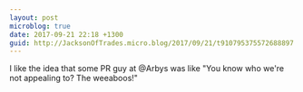 ```yaml
---
layout: post
microblog: true
date: 2017-09-21 22:18 +1300
guid: http://JacksonOfTrades.micro.blog/2017/09/21/t910795375572688897.html
---
```

I like the idea that some PR guy at @Arbys was like "You know who we're not appealing to? The weeaboos!"
